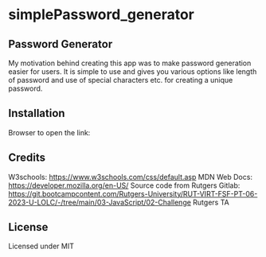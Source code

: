 # simplePassword_generator

## Password Generator
My motivation behind creating this app was to make password generation easier for users. It is simple to use and gives you various options like length of password and use of special characters etc. for creating a unique password. 


## Installation
Browser to open the link: 


## Credits
W3schools: https://www.w3schools.com/css/default.asp
MDN Web Docs: https://developer.mozilla.org/en-US/
Source code from Rutgers Gitlab: https://git.bootcampcontent.com/Rutgers-University/RUT-VIRT-FSF-PT-06-2023-U-LOLC/-/tree/main/03-JavaScript/02-Challenge
Rutgers TA 


## License
Licensed under MIT
